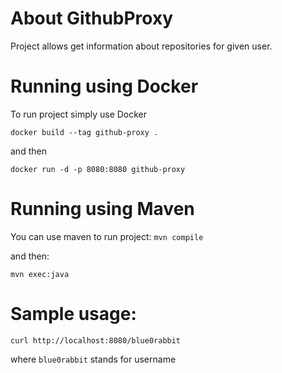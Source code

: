 # About GithubProxy
Project allows get information about repositories for given user.


# Running using Docker
To run project simply use Docker

``docker build --tag github-proxy .``

and then

``docker run -d -p 8080:8080 github-proxy``

# Running using Maven
You can use maven to run project:
``mvn compile``

and then:

``mvn exec:java``

# Sample usage:

``curl http://localhost:8080/blue0rabbit``

where `blue0rabbit` stands for username